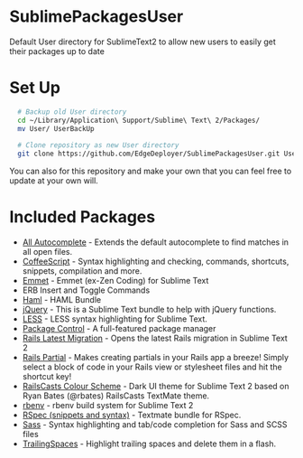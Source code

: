 SublimePackagesUser
===================

Default User directory for SublimeText2 to allow new users to easily get their packages up to date

# Set Up

```bash
  # Backup old User directory
  cd ~/Library/Application\ Support/Sublime\ Text\ 2/Packages/
  mv User/ UserBackUp
  
  # Clone repository as new User directory
  git clone https://github.com/EdgeDeployer/SublimePackagesUser.git User
```

You can also for this repository and make your own that you can feel free to update at your own will.

# Included Packages

  * [All Autocomplete](https://sublime.wbond.net/packages/All%20Autocomplete) - Extends the default autocomplete to find matches in all open files.
  * [CoffeeScript](https://sublime.wbond.net/packages/CoffeeScript) - Syntax highlighting and checking, commands, shortcuts, snippets, compilation and more.
  * [Emmet](https://sublime.wbond.net/packages/Emmet) - Emmet (ex-Zen Coding) for Sublime Text
  * ERB Insert and Toggle Commands
  * [Haml](https://sublime.wbond.net/packages/Haml) - HAML Bundle
  * [jQuery](https://sublime.wbond.net/packages/jQuery) - This is a Sublime Text bundle to help with jQuery functions.
  * [LESS](https://sublime.wbond.net/packages/LESS) - LESS syntax highlighting for Sublime Text.
  * [Package Control](https://sublime.wbond.net/packages/Package%20Control) - A full-featured package manager
  * [Rails Latest Migration](https://sublime.wbond.net/packages/Rails%20Latest%20Migration) - Opens the latest Rails migration in Sublime Text 2
  * [Rails Partial](https://sublime.wbond.net/packages/Rails%20Partial) - Makes creating partials in your Rails app a breeze! Simply select a block of code in your Rails view or stylesheet files and hit the shortcut key!
  * [RailsCasts Colour Scheme](https://sublime.wbond.net/packages/RailsCasts%20Colour%20Scheme) - Dark UI theme for Sublime Text 2 based on Ryan Bates (@rbates) RailsCasts TextMate theme.
  * [rbenv](https://sublime.wbond.net/packages/rbenv) - rbenv build system for Sublime Text 2
  * [RSpec (snippets and syntax)](https://sublime.wbond.net/packages/RSpec%20(snippets%20and%20syntax)) - Textmate bundle for RSpec.
  * [Sass](https://sublime.wbond.net/packages/Sass) - Syntax highlighting and tab/code completion for Sass and SCSS files
  * [TrailingSpaces](https://sublime.wbond.net/packages/TrailingSpaces) - Highlight trailing spaces and delete them in a flash.
